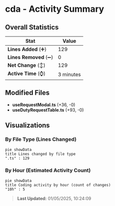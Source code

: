 # cda - Activity Summary 

## Overall Statistics

| Stat                   | Value                                                             |
| ---------------------- | ----------------------------------------------------------------- |
| **Lines Added** (➕)   | 129                                          |
| **Lines Removed** (➖) | 0                                        |
| **Net Change** (↕)    | 129                |
| **Active Time** (⌚)   | 3 minutes |


## Modified Files
- **useRequestModal.ts** (+36, -0)
- **useDutyRequestTable.ts** (+93, -0)

## Visualizations

### By File Type (Lines Changed)

```mermaid
pie showData
title Lines changed by file type
".ts" : 129
```

### By Hour (Estimated Activity Count)

```mermaid
pie showData
title Coding activity by hour (count of changes)
"10h" : 5
```


> **Last Updated:** 01/05/2025, 10:24:09